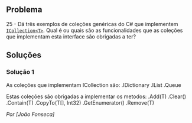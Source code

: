 ## Problema

25 - Dá três exemplos de coleções genéricas do C# que implementem
[`ICollection<T>`](https://docs.microsoft.com/dotnet/api/system.collections.generic.icollection-1).
Qual é ou quais são as funcionalidades que as coleções que implementam esta
interface são obrigadas a ter?

## Soluções

### Solução 1

As coleções que implementam ICollection<T> são:
.IDictionary<T>
.IList<T>
.Queue<T>

Estas coleções são obrigadas a implementar os metodos: 
.Add(T)
.Clear()
.Contain(T)
.CopyTo(T[], Int32)
.GetEnumerator()
.Remove(T)

*Por [João Fonseca]*